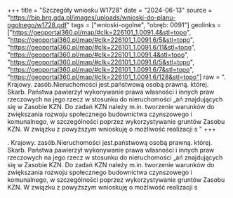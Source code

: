 +++
title = "Szczegóły wniosku W1728"
date = "2024-06-13"
source = "https://bip.brg.gda.pl/images/uploads/wnioski-do-planu-ogolnego/w1728.pdf"
tags = ["wnioski-ogolne", "obręb: 0091"]
geolinks = ["https://geoportal360.pl/map/#clk=226101_1.0091.4&stl=topo", "https://geoportal360.pl/map/#clk=226101_1.0091.6/5&stl=topo", "https://geoportal360.pl/map/#clk=226101_1.0091.6/11&stl=topo", "https://geoportal360.pl/map/#clk=226101_1.0091.4&stl=topo", "https://geoportal360.pl/map/#clk=226101_1.0091.6/5&stl=topo", "https://geoportal360.pl/map/#clk=226101_1.0091.6/7&stl=topo", "https://geoportal360.pl/map/#clk=226101_1.0091.6/128&stl=topo"]
raw = ". Krajowy. zasób.Nieruchomości jest.państwową osobą prawną. której. Skarb. Państwa pawierzył wykonywanie prawa własności i innych praw rzeczowych na jego rzecz w stosunku do nieruchomości „ań znajdujących się w Zasobie KZN. Do zadań KZN należy m.in. tworzenie warunków do zwiększania  rozwoju społecznego budownictwa czynszowego i komunalnego, w szczególności poprzez wykorzystywanie gruntów Zasobu KZN. W związku z powyższym wnioskuję o możliwość realizacji s "
+++

. Krajowy. zasób.Nieruchomości jest.państwową osobą prawną. której. Skarb. Państwa pawierzył
wykonywanie prawa własności i innych praw rzeczowych na jego rzecz w stosunku do nieruchomości „ań
znajdujących się w Zasobie KZN. Do zadań KZN należy m.in. tworzenie warunków do zwiększania 
rozwoju społecznego budownictwa czynszowego i komunalnego, w szczególności poprzez
wykorzystywanie gruntów Zasobu KZN. W związku z powyższym wnioskuję o możliwość realizacji s



